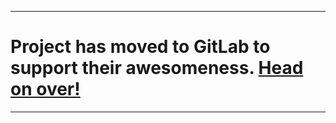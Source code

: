 ***
# Project has moved to GitLab to support their awesomeness. [Head on over!](https://gitlab.com/Commit451/GitLabAndroid)
***
